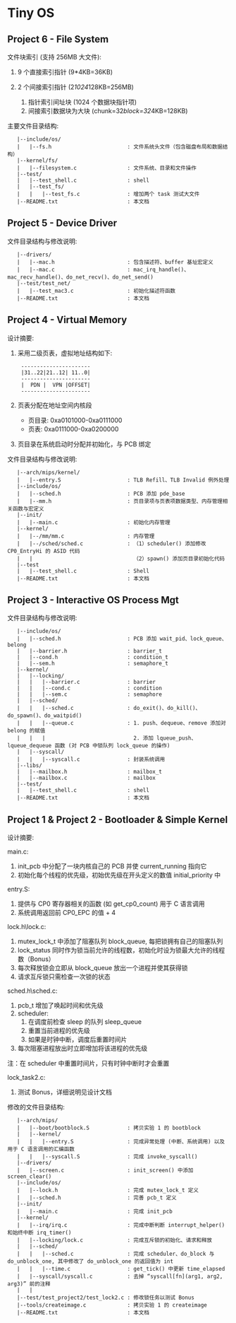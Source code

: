 # Tiny OS

## Project 6 - File System

文件块索引 (支持 256MB 大文件):

1. 9 个直接索引指针 (9*4KB=36KB)
2. 2 个间接索引指针 (2*1024*128KB=256MB)

    1. 指针索引间址块 (1024 个数据块指针项)
    2. 间接索引数据块为大块 (chunk=32*block=32*4KB=128KB)

主要文件目录结构:

```
   |--include/os/
   |   |--fs.h                        : 文件系统头文件（包含磁盘布局和数据结构）
   |--kernel/fs/
   |   |--filesystem.c                : 文件系统、目录和文件操作
   |--test/
   |   |--test_shell.c                : shell
   |   |--test_fs/
   |   |   |--test_fs.c               : 增加两个 task 测试大文件
   |--README.txt                      : 本文档
```

## Project 5 - Device Driver

文件目录结构与修改说明:

```
   |--drivers/
   |   |--mac.h                       : 包含描述符、buffer 基址宏定义
   |   |--mac.c                       : mac_irq_handle()、mac_recv_handle()、do_net_recv()、do_net_send()
   |--test/test_net/
   |   |--test_mac3.c                 : 初始化描述符函数
   |--README.txt                      : 本文档
```

## Project 4 - Virtual Memory

设计摘要:

1. 采用二级页表，虚拟地址结构如下:
    ```
     ----------------------
     |31..22|21..12| 11..0|
     ----------------------
     |  PDN |  VPN |OFFSET|
     ----------------------
    ```
2. 页表分配在地址空间内核段
    - 页目录: 0xa0101000-0xa0111000
    - 页表: 0xa0111000-0xa0200000

3. 页目录在系统启动时分配并初始化，与 PCB 绑定


文件目录结构与修改说明:
```
   |--arch/mips/kernel/
   |   |--entry.S                     : TLB Refill、TLB Invalid 例外处理
   |--include/os/
   |   |--sched.h                     : PCB 添加 pde_base
   |   |--mm.h                        : 页目录项与页表项数据类型、内存管理相关函数与宏定义
   |--init/
   |   |--main.c                      : 初始化内存管理
   |--kernel/
   |   |--/mm/mm.c                    : 内存管理
   |   |--/sched/sched.c              : （1）scheduler() 添加修改 CP0_EntryHi 的 ASID 代码
   |   |                                （2）spawn() 添加页目录初始化代码
   |--test
   |   |--test_shell.c                : Shell
   |--README.txt                      : 本文档
```

## Project 3 - Interactive OS Process Mgt

文件目录结构与修改说明:
```
   |--include/os/
   |   |--sched.h                     : PCB 添加 wait_pid、lock_queue、belong
   |   |--barrier.h                   : barrier_t
   |   |--cond.h                      : condition_t
   |   |--sem.h                       : semaphore_t
   |--kernel/
   |   |--locking/
   |   |   |--barrier.c               : barrier
   |   |   |--cond.c                  : condition
   |   |   |--sem.c                   : semaphore
   |   |--sched/
   |   |   |--sched.c                 : do_exit()、do_kill()、do_spawn()、do_waitpid()
   |   |   |--queue.c                 : 1. push、dequeue、remove 添加对 belong 的赋值
   |   |   |                            2. 添加 lqueue_push、lqueue_dequeue 函数 (对 PCB 中锁队列 lock_queue 的操作)
   |   |--syscall/
   |   |   |--syscall.c               : 封装系统调用
   |--libs/
   |   |--mailbox.h                   : mailbox_t
   |   |--mailbox.c                   : mailbox
   |--test/
   |   |--test_shell.c                : shell
   |--README.txt                      : 本文档
```

## Project 1 & Project 2 - Bootloader & Simple Kernel

设计摘要:

main.c:
1. init_pcb 中分配了一块内核自己的 PCB 并使 current_running 指向它
2. 初始化每个线程的优先级，初始优先级在开头定义的数值 initial_priority 中

entry.S:
1. 提供与 CP0 寄存器相关的函数 (如 get_cp0_count) 用于 C 语言调用
2. 系统调用返回前 CP0_EPC 的值 + 4

lock.h\lock.c:
1. mutex_lock_t 中添加了阻塞队列 block_queue, 每把锁拥有自己的阻塞队列
2. lock_status 同时作为锁当前允许的线程数，初始化时设为锁最大允许的线程数（Bonus）
3. 每次释放锁会立即从 block_queue 放出一个进程并使其获得锁
4. 请求互斥锁只需检查一次锁的状态

sched.h\sched.c:
1. pcb_t 增加了唤起时间和优先级
2. scheduler:
	1. 在调度前检查 sleep 的队列 sleep_queue
	2. 重置当前进程的优先级
	3. 如果是时钟中断，调度后重置时间片
3. 每次阻塞进程放出时立即增加将该进程的优先级

注：在 scheduler 中重置时间片，只有时钟中断时才会重置

lock_task2.c:
1. 测试 Bonus，详细说明见设计文档


修改的文件目录结构:
```
   |--arch/mips/
   |   |--boot/bootblock.S            : 拷贝实验 1 的 bootblock
   |   |--kernel/
   |   |   |--entry.S                 : 完成异常处理 (中断、系统调用) 以及用于 C 语言调用的汇编函数
   |   |   |--syscall.S               : 完成 invoke_syscall()
   |--drivers/
   |   |--screen.c                    : init_screen() 中添加 screen_clear()
   |--include/os/
   |   |--lock.h                      : 完成 mutex_lock_t 定义
   |   |--sched.h                     : 完善 pcb_t 定义
   |--init/
   |   |--main.c                      : 完成 init_pcb
   |--kernel/
   |   |--irq/irq.c                   : 完成中断判断 interrupt_helper() 和始终中断 irq_timer()
   |   |--locking/lock.c              : 完成互斥锁的初始化、请求和释放
   |   |--sched/
   |   |   |--sched.c                 : 完成 scheduler、do_block 与 do_unblock_one, 其中修改了 do_unblock_one 的返回值为 int
   |   |   |--time.c                  : get_tick() 中更新 time_elapsed
   |   |--syscall/syscall.c           : 去掉 “syscall[fn](arg1, arg2, arg3)” 前的注释
   |   |
   |--test/test_project2/test_lock2.c : 修改锁任务以测试 Bonus
   |--tools/createimage.c             : 拷贝实验 1 的 createimage
   |--README.txt                      : 本文档
```
